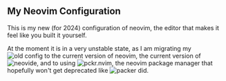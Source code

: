 ## My Neovim Configuration

This is my new (for 2024) configuration of neovim, the editor that makes it 
feel like you built it yourself.

At the moment it is in a very unstable state, as I am migrating my 
![old config](https://github.com/SixteenThousand/neovim-config-2023)
to the current version of neovim, the current version of 
![neovide](https://github.com/neovide/neovide), and to using 
![pckr.nvim](https://github.com/lewis6991/pckr.nvim), the neovim package manager
that hopefully won't get deprecated like 
![packer](https://github.com/wbthomason/packer.nvim) did.
